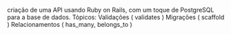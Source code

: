 criação de uma API usando Ruby on Rails, com um toque de PostgreSQL para a base de dados. 
Tópicos:
Validações ( validates )
Migrações ( scaffold )
Relacionamentos ( has_many, belongs_to )